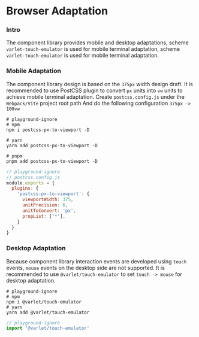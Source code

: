 # Browser Adaptation

### Intro
The component library provides mobile and desktop adaptations,
scheme `varlet-touch-emulator` is used for mobile terminal adaptation,
scheme `varlet-touch-emulator` is used for mobile terminal adaptation.

### Mobile Adaptation

The component library design is based on the `375px` width design draft. 
It is recommended to use PostCSS plugin to convert `px` units into `vw` units to achieve mobile terminal adaptation.
Create `postcss.config.js` under the `Webpack/Vite` project root path And do the following configuration `375px -> 100vw`

```shell
# playground-ignore
# npm
npm i postcss-px-to-viewport -D

# yarn
yarn add postcss-px-to-viewport -D

# pnpm
pnpm add postcss-px-to-viewport -D
```

```js
// playground-ignore
// postcss.config.js
module.exports = {
  plugins: {
    'postcss-px-to-viewport': {
      viewportWidth: 375,
      unitPrecision: 6,
      unitToConvert: 'px',
      propList: ['*'],
    }
  }
}
```

### Desktop Adaptation
Because component library interaction events are developed using `touch` events, `mouse` events on the desktop side are not supported.
It is recommended to use `@varlet/touch-emulator` to set `touch -> mouse` for desktop adaptation.

```shell
# playground-ignore
# npm
npm i @varlet/touch-emulator
# yarn
yarn add @varlet/touch-emulator
```

```js
// playground-ignore
import '@varlet/touch-emulator'
```